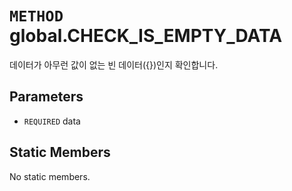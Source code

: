 # `METHOD` global.CHECK_IS_EMPTY_DATA
데이터가 아무런 값이 없는 빈 데이터({})인지 확인합니다.

## Parameters
* `REQUIRED` data 

## Static Members
No static members.
